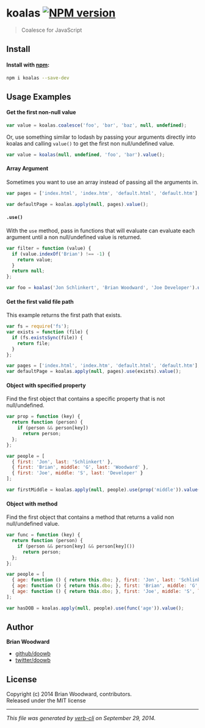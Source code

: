 # koalas [![NPM version](https://badge.fury.io/js/koalas.svg)](http://badge.fury.io/js/koalas)


> Coalesce for JavaScript

## Install
#### Install with [npm](npmjs.org):

```bash
npm i koalas --save-dev
```

## Usage Examples
#### Get the first non-null value

```js
var value = koalas.coalesce('foo', 'bar', 'baz', null, undefined);
```
Or, use something similar to lodash by passing your arguments directly into
koalas and calling `value()` to get the first non null/undefined value.

```js
var value = koalas(null, undefined, 'foo', 'bar').value();
```

#### Array Argument

Sometimes you want to use an array instead of passing all the arguments in.

```js
var pages = ['index.html', 'index.htm', 'default.html', 'default.htm'];

var defaultPage = koalas.apply(null, pages).value();
```

#### `.use()`

With the `use` method, pass in functions that will evaluate can evaluate
each argument until a non null/undefined value is returned.

```js
var filter = function (value) {
  if (value.indexOf('Brian') !== -1) {
    return value;
  }
  return null;
};

var foo = koalas('Jon Schlinkert', 'Brian Woodward', 'Joe Developer').use(filter).value();
```


#### Get the first valid file path

This example returns the first path that exists.

```js
var fs = require('fs');
var exists = function (file) {
  if (fs.existsSync(file)) {
    return file;
  }
};

var pages = ['index.html', 'index.htm', 'default.html', 'default.htm'];
var defaultPage = koalas.apply(null, pages).use(exists).value();
```

#### Object with specified property

Find the first object that contains a specific property that is not null/undefined.

```js
var prop = function (key) {
  return function (person) {
    if (person && person[key])
      return person;
  };
};

var people = [
  { first: 'Jon', last: 'Schlinkert' },
  { first: 'Brian', middle: 'G', last: 'Woodward' },
  { first: 'Joe', middle: 'S', last: 'Developer' }
];

var firstMiddle = koalas.apply(null, people).use(prop('middle')).value();
```

#### Object with method

Find the first object that contains a method that returns a valid non null/undefined value.

```js
var func = function (key) {
  return function (person) {
    if (person && person[key] && person[key]())
      return person;
  };
};

var people = [
  { age: function () { return this.dbo; }, first: 'Jon', last: 'Schlinkert' },
  { age: function () { return this.dbo; }, first: 'Brian', middle: 'G', last: 'Woodward', dob: new Date('1979 SEP 07') },
  { age: function () { return this.dbo; }, first: 'Joe', middle: 'S', last: 'Developer' }
];

var hasDOB = koalas.apply(null, people).use(func('age')).value();
```

## Author

**Brian Woodward**
 
+ [github/doowb](https://github.com/doowb)
+ [twitter/doowb](http://twitter.com/doowb) 

## License
Copyright (c) 2014 Brian Woodward, contributors.  
Released under the MIT license

***

_This file was generated by [verb-cli](https://github.com/assemble/verb-cli) on September 29, 2014._
